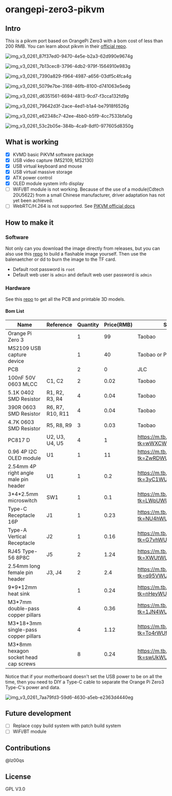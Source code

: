 # orangepi-zero3-pikvm
## Intro
This is a pikvm port based on OrangePi Zero3 with a bom cost of less than 200 RMB.
You can learn about pikvm in their [official repo](https://github.com/pikvm/pikvm).

![img_v3_0261_87f37ed0-9470-4e5e-b2a3-62d990e9674g](assets/img_v3_0261_87f37ed0-9470-4e5e-b2a3-62d990e9674g.jpg)

![img_v3_0261_7b13cec8-3796-4db2-979f-1564910e983g](assets/img_v3_0261_7b13cec8-3796-4db2-979f-1564910e983g.jpg)

![img_v3_0261_7390a829-f964-4987-a656-03df5c4fca4g](assets/img_v3_0261_7390a829-f964-4987-a656-03df5c4fca4g.jpg)

![img_v3_0261_5079e7be-3168-46fb-8100-d741063e5edg](assets/img_v3_0261_5079e7be-3168-46fb-8100-d741063e5edg.jpg)

![img_v3_0261_d6351561-6694-4813-9cd7-f3cca132fd9g](assets/img_v3_0261_d6351561-6694-4813-9cd7-f3cca132fd9g.jpg)

![img_v3_0261_79642d3f-2ace-4ed1-b1a4-be7918f6526g](assets/img_v3_0261_79642d3f-2ace-4ed1-b1a4-be7918f6526g.jpg)

![img_v3_0261_e62348c7-42ee-4bb0-b5f9-4cc7533bfa0g](assets/img_v3_0261_e62348c7-42ee-4bb0-b5f9-4cc7533bfa0g.jpg)

![img_v3_0261_53c2b05e-384b-4ca9-8df0-977605d8350g](assets/img_v3_0261_53c2b05e-384b-4ca9-8df0-977605d8350g.jpg)



## What is working
- [x] KVMD basic PiKVM software package
- [x] USB video capture (MS2109, MS2130)
- [x] USB virtual keyboard and mouse
- [x] USB virtual massive storage
- [x] ATX power control
- [x] OLED module system info display
- [ ] WiFi/BT module is not working. Because of the use of a module(Cdtech 20U5622) from a small Chinese manufacturer, driver adaptation has not yet been achieved.
- [ ] WebRTC/H.264 is not supported. See [PiKVM official docs](https://docs.pikvm.org/webrtc/)

## How to make it
### Software
Not only can you download the image directly from releases, but you can also use this [repo](https://github.com/lz00qs/orangepi-zero3-pikvm-builder) to build a flashable image yourself.
Then use the balenaetcher or dd to burn the image to the TF card.
* Default root password is `root`
* Default web user is `admin` and default web user password is `admin` 

### Hardware
See this [repo](https://github.com/lz00qs/orangepi-zero3-pikvm-hardware) to get all the PCB and printable 3D models.

#### Bom List
| Name | Reference | Quantity | Price(RMB) | Source | Comment |
|  ----  |  ----  |  ----  |  ----  |  ----  |  ----  |
| Orange Pi Zero 3 | | 1 | 99 | Taobao | |
| MS2109 USB capture device | | 1 | 40 | Taobao or PDD | |
| PCB | | 2 | 0 | JLC | |
| 100nF 50V 0603 MLCC | C1, C2 | 2 | 0.02 | Taobao | |
| 5.1K 0402 SMD Resistor | R1, R2, R3, R4 | 4 | 0.04 | Taobao | Optional |
| 390R 0603 SMD Resistor | R6, R7, R10, R11 | 4 | 0.04 | Taobao | |
| 4.7K 0603 SMD Resistor | R5, R8, R9 | 3 | 0.03 | Taobao | |
| PC817 D | U2, U3, U4, U5 | 4 | 1 | https://m.tb.cn/h.5m018x0?tk=wWXCWUWYeob | |
| 0.96 4P I2C OLED module | U1 | 1 | 11 | https://m.tb.cn/h.5Ni8Any?tk=ZwRDWUWd1Qu | |
| 2.54mm 4P right angle male pin header | U1 | 1 | 0.2 | https://m.tb.cn/h.5NihHx0?tk=3yC1WUW0FfO | |
| 3\*4\*2.5mm microswitch | SW1 | 1 | 0.1 | https://m.tb.cn/h.5Ni6tgu?tk=LWpUWUW043V | |
| Type-C Receptacle 16P | J1 | 1 | 0.23 | https://m.tb.cn/h.5NinDM6?tk=NU4hWUWgiCD | |
| Type-A Vertical Receptacle | J2 | 1 | 0.16 | https://m.tb.cn/h.5m0bfEF?tk=G7vhWUWZfht | |
| RJ45 Type-56 8P8C | J5 | 2 | 1.24 | https://m.tb.cn/h.5m0YUV9?tk=XWUtWUWb88y | |
| 2.54mm long female pin header | J3, J4 | 2 | 2.4 | https://m.tb.cn/h.5O8BeLZ?tk=q95VWUWbwag | |
| 9\*9\*12mm heat sink | | 1 | 0.24 | https://m.tb.cn/h.5N9Ct6C?tk=nHeyWUfloAR | |
| M3\*7mm double-pass copper pillars | | 4 | 0.36 | https://m.tb.cn/h.5mqMExZ?tk=1JN4WUfn6Bn | |
| M3\*18+3mm single-pass copper pillars | | 4 | 1.12 | https://m.tb.cn/h.5Ol91ZI?tk=To4rWUfojZ8 | |
| M3\*8mm hexagon socket head cap screws | | 8 | 0.24 | https://m.tb.cn/h.5Ol9HSJ?tk=swUkWUfprV5 | |

Notice that if your motherboard doesn't set the USB power to be on all the time, then you need to DIY a Type-C cable to separate the Orange Pi Zero3 Type-C's power and data.

![img_v3_0261_7aa79fd3-59d6-4630-a5eb-e2363d4440eg](assets/img_v3_0261_7aa79fd3-59d6-4630-a5eb-e2363d4440eg.jpg)



## Future development
- [ ] Replace copy build system with patch build system
- [ ] WiFi/BT module

## Contributions

@lz00qs

## License

GPL V3.0
